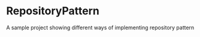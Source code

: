RepositoryPattern
=================

A sample project showing different ways of implementing repository pattern

